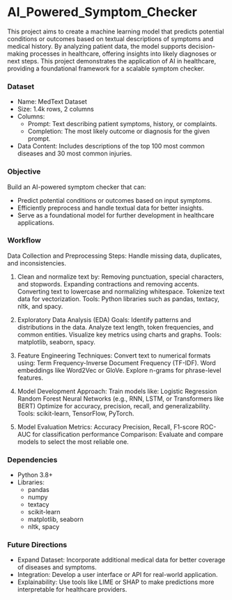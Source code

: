 # AI_Powered_Symptom_Checker

This project aims to create a machine learning model that predicts potential conditions or outcomes based on textual descriptions of symptoms and medical history. By analyzing patient data, the model supports decision-making processes in healthcare, offering insights into likely diagnoses or next steps. This project demonstrates the application of AI in healthcare, providing a foundational framework for a scalable symptom checker.

### Dataset
* Name: MedText Dataset
* Size: 1.4k rows, 2 columns
* Columns:
  - Prompt: Text describing patient symptoms, history, or complaints.
  - Completion: The most likely outcome or diagnosis for the given prompt.
* Data Content: Includes descriptions of the top 100 most common diseases and 30 most common injuries.

### Objective
Build an AI-powered symptom checker that can:
* Predict potential conditions or outcomes based on input symptoms.
* Efficiently preprocess and handle textual data for better insights.
* Serve as a foundational model for further development in healthcare applications.

### Workflow
Data Collection and Preprocessing
Steps:
Handle missing data, duplicates, and inconsistencies.
1. Clean and normalize text by:
Removing punctuation, special characters, and stopwords.
Expanding contractions and removing accents.
Converting text to lowercase and normalizing whitespace.
Tokenize text data for vectorization.
Tools: Python libraries such as pandas, textacy, nltk, and spacy.

2. Exploratory Data Analysis (EDA)
Goals:
Identify patterns and distributions in the data.
Analyze text length, token frequencies, and common entities.
Visualize key metrics using charts and graphs.
Tools: matplotlib, seaborn, spacy.

3. Feature Engineering
Techniques:
Convert text to numerical formats using:
Term Frequency-Inverse Document Frequency (TF-IDF).
Word embeddings like Word2Vec or GloVe.
Explore n-grams for phrase-level features.

4. Model Development
Approach:
Train models like:
Logistic Regression
Random Forest
Neural Networks (e.g., RNN, LSTM, or Transformers like BERT)
Optimize for accuracy, precision, recall, and generalizability.
Tools: scikit-learn, TensorFlow, PyTorch.

5. Model Evaluation
Metrics:
Accuracy
Precision, Recall, F1-score
ROC-AUC for classification performance
Comparison: Evaluate and compare models to select the most reliable one.

### Dependencies
* Python 3.8+
* Libraries:
  - pandas
  - numpy
  - textacy
  - scikit-learn
  - matplotlib, seaborn
  - nltk, spacy
 
### Future Directions
* Expand Dataset: Incorporate additional medical data for better coverage of diseases and symptoms.
* Integration: Develop a user interface or API for real-world application.
* Explainability: Use tools like LIME or SHAP to make predictions more interpretable for healthcare providers.
